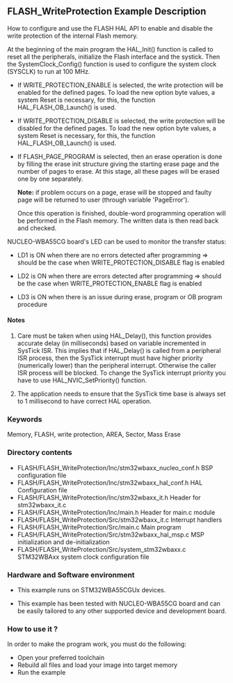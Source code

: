 ## <b>FLASH_WriteProtection Example Description</b>

How to configure and use the FLASH HAL API to enable and disable the write
protection of the internal Flash memory.

At the beginning of the main program the HAL_Init() function is called to reset
all the peripherals, initialize the Flash interface and the systick.
Then the SystemClock_Config() function is used to configure the system clock (SYSCLK)
to run at 100 MHz.

  - If WRITE_PROTECTION_ENABLE is selected, the write protection will be enabled
    for the defined pages.
    To load the new option byte values, a system Reset is necessary, for this, the
    function HAL_FLASH_OB_Launch() is used.

  - If WRITE_PROTECTION_DISABLE is selected, the write protection will be disabled
    for the defined pages.
    To load the new option byte values, a system Reset is necessary, for this, the
    function HAL_FLASH_OB_Launch() is used.

  - If FLASH_PAGE_PROGRAM is selected, then an erase operation is done by filling
    the erase init structure giving the starting erase page and the number of
    pages to erase. At this stage, all these pages will be erased one by one separately.

    **Note:** if problem occurs on a page, erase will be stopped and faulty page will
    be returned to user (through variable 'PageError').

    Once this operation is finished, double-word programming operation will be performed
    in the Flash memory. The written data is then read back and checked.

NUCLEO-WBA55CG board's LED can be used to monitor the transfer status:

 - LD1 is ON when there are no errors detected after programming
    => should be the case when WRITE_PROTECTION_DISABLE flag is enabled

 - LD2 is ON when there are errors detected after programming
    => should be the case when WRITE_PROTECTION_ENABLE flag is enabled

 - LD3 is ON when there is an issue during erase, program or OB program procedure

#### <b>Notes</b>

 1. Care must be taken when using HAL_Delay(), this function provides accurate
    delay (in milliseconds) based on variable incremented in SysTick ISR. This
    implies that if HAL_Delay() is called from a peripheral ISR process, then
    the SysTick interrupt must have higher priority (numerically lower)
    than the peripheral interrupt. Otherwise the caller ISR process will be blocked.
    To change the SysTick interrupt priority you have to use HAL_NVIC_SetPriority() function.

 2. The application needs to ensure that the SysTick time base is always set to 1 millisecond
    to have correct HAL operation.

### <b>Keywords</b>

Memory, FLASH, write protection, AREA, Sector, Mass Erase

### <b>Directory contents</b>

  - FLASH/FLASH_WriteProtection/Inc/stm32wbaxx_nucleo_conf.h     BSP configuration file
  - FLASH/FLASH_WriteProtection/Inc/stm32wbaxx_hal_conf.h        HAL Configuration file
  - FLASH/FLASH_WriteProtection/Inc/stm32wbaxx_it.h              Header for stm32wbaxx_it.c
  - FLASH/FLASH_WriteProtection/Inc/main.h                      Header for main.c module
  - FLASH/FLASH_WriteProtection/Src/stm32wbaxx_it.c              Interrupt handlers
  - FLASH/FLASH_WriteProtection/Src/main.c                      Main program
  - FLASH/FLASH_WriteProtection/Src/stm32wbaxx_hal_msp.c         MSP initialization and de-initialization
  - FLASH/FLASH_WriteProtection/Src/system_stm32wbaxx.c          STM32WBAxx system clock configuration file

### <b>Hardware and Software environment</b>

  - This example runs on STM32WBA55CGUx devices.

  - This example has been tested with NUCLEO-WBA55CG board and can be
    easily tailored to any other supported device and development board.

### <b>How to use it ?</b>

In order to make the program work, you must do the following:

 - Open your preferred toolchain
 - Rebuild all files and load your image into target memory
 - Run the example

